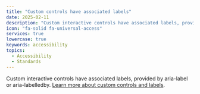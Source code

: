 ```yaml
---
title: "Custom controls have associated labels"
date: 2025-02-11
description: "Custom interactive controls have associated labels, provided by aria-label or aria-labelledby. "
icon: "fa-solid fa-universal-access"
services: true
lowercase: true
keywords: accessibility
topics:
  - Accessibility
  - Standards
---
```


Custom interactive controls have associated labels, provided by aria-label or aria-labelledby. [Learn more about custom controls and labels](https://developer.chrome.com/docs/lighthouse/accessibility/custom-controls-labels/).